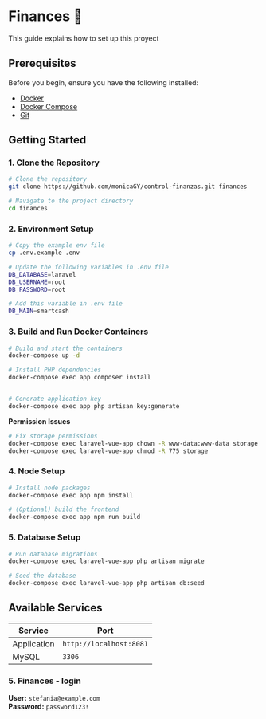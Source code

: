 # Finances 🌟

This guide explains how to set up this proyect
## Prerequisites

Before you begin, ensure you have the following installed:
- [Docker](https://www.docker.com/get-started)
- [Docker Compose](https://docs.docker.com/compose/install/)
- [Git](https://git-scm.com/downloads)

## Getting Started

### 1. Clone the Repository

```bash
# Clone the repository
git clone https://github.com/monicaGY/control-finanzas.git finances

# Navigate to the project directory
cd finances
```

### 2. Environment Setup

```bash
# Copy the example env file
cp .env.example .env

# Update the following variables in .env file
DB_DATABASE=laravel
DB_USERNAME=root
DB_PASSWORD=root

# Add this variable in .env file
DB_MAIN=smartcash

```

### 3. Build and Run Docker Containers

```bash
# Build and start the containers
docker-compose up -d

# Install PHP dependencies
docker-compose exec app composer install


# Generate application key
docker-compose exec app php artisan key:generate
```

**Permission Issues**
   ```bash
   # Fix storage permissions
   docker-compose exec laravel-vue-app chown -R www-data:www-data storage
   docker-compose exec laravel-vue-app chmod -R 775 storage
   ```

### 4. Node Setup

```bash
# Install node packages
docker-compose exec app npm install

# (Optional) build the frontend
docker-compose exec app npm run build
```

### 5. Database Setup

```bash
# Run database migrations
docker-compose exec laravel-vue-app php artisan migrate

# Seed the database
docker-compose exec laravel-vue-app php artisan db:seed
```

## Available Services

| Service | Port |
|---------|------|
| Application | `http://localhost:8081` |
| MySQL | `3306` |

### 5. Finances - login
**User:** `stefania@example.com`  
**Password:** `password123!`
